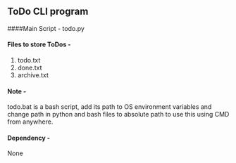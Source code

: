 ## ToDo CLI program
####Main Script - 
todo.py  
#### Files to store ToDos -
1. todo.txt
2. done.txt
3. archive.txt

#### Note -
todo.bat is a bash script, add its path to OS environment variables and change path in python and bash files 
to absolute path to use this using CMD from anywhere.

#### Dependency - 
None
